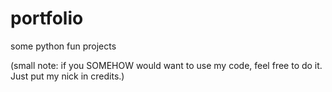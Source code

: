 # portfolio
some python fun projects


(small note: if you SOMEHOW would want to use my code, feel free to do it. Just put my nick in credits.)
